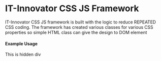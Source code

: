<h1>IT-Innovator CSS JS Framework</h1>
<p>IT-Innovator CSS JS framework is built with the logic to reduce REPEATED CSS coding. The framework has created various classes for various CSS properties so simple HTML class can give the design to DOM element</p>

<h4>Example Usage</h4>
<div class="none">This is hidden div</div>

